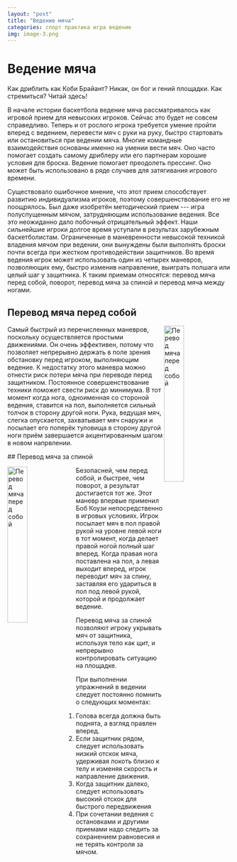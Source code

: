 ```yaml
---
layout: "post"
title: "Ведение мяча"
categories: спорт практика игра ведение
img: image-3.png
---
```


# Ведение мяча
Как дриблить как Коби Брайант? Никак, он бог и гений площадки. Как стремиться?
Читай здесь!

В начале истории баскетбола ведение мяча рассматривалось как игровой
прием для невысоких игроков. Сейчас это будет не совсем
справедливо. Теперь и от рослого игрока требуется
умение пройти вперед с ведением, перевести мяч
с руки на руку, быстро стартовать или остановиться при
ведении мяча. Многие командные взаимодействия основаны
именно на умении вести мяч. Оно часто помогает
создать самому дриблеру или его партнерам хорошие
условия для броска. Ведение помогает преодолеть прессинг.
Оно может быть использовано в ряде случаев для
затягивания игрового времени.

Существовало ошибочное мнение, что этот прием способствует
развитию индивидуализма игроков, поэтому совершенствование
его не поощрялось. Был даже изобретён методический
прием --- игра полуспущенным мячом,
затрудняющим использование ведения. Все это неожиданно
дало побочный отрицательный эффект. Наши
сильнейшие игроки долгое время уступали в результах
зарубежным баскетболистам.
Ограниченные в маневренности невысокой техникой
владения мячом при ведении, они вынуждены
были выполнять броски почти всегда при жестком противодействии
защитников.
Во время ведения игрок может использовать один
из четырех маневров, позволяющих ему, быстро изменив
направление, выиграть полшага или целый шаг у защитника.
К таким приемам относятся: перевод мяча перед
собой, поворот, перевод мяча за спиной и перевод мяча
между ногами.

## Перевод мяча перед собой
<p>
<img src="{{site.baseurl}}/images/p25.png"
     alt="Перевод мяча перед собой" style="width:30%" align="right">
Cамый быстрый из перечисленных маневров, поскольку осуществляется
простыми движениями. Он очень эффективен, потому что
позволяет непрерывно держать в поле зрения обстановку
перед игроком, выполняющим ведение. К недостатку
этого маневра можно отнести риск потери мяча при
переводе перед защитником. Постоянное совершенствование
техники поможет свести риск до минимума. В тот
момент когда нога, одноименная со стороной ведения,
ставится на пол, выполняется сильный толчок в сторону
другой ноги. Рука, ведущая мяч, слегка опускается, захватывает
мяч снаружи и посылает его поперёк туловища в сторону другой ноги
приём завершается акцентированным шагом в новом напрвлении.
</p>
## Перевод мяча за спиной
<p>
<img src="{{site.baseurl}}/images/p27.png"
     alt="Перевод мяча перед собой" style="width:30%" align="left" >
Безопасней, чем перед собой, и быстрее, чем поворот, а результат достигается
тот же. Этот маневр впервые применил Боб Коузи
непосредственно в игровых условиях. Игрок посылает
мяч в пол правой рукой на уровне левой ноги в тот момент,
когда делает правой ногой полный шаг вперед.
Когда правая нога поставлена на пол, а левая выходит
вперед, игрок переводит мяч за спину, заставляя его удариться
в пол под левой рукой, которой и продолжает ведение.
</p>

Перевод мяча за спиной позволяют игроку укрывать
мяч от защитника, используя тело как щит, и непрерывно
контролировать ситуацию на площадке.

При выполнении упражнений в ведении следует
постоянно помнить о следующих моментах:
1. Голова всегда должна быть поднята, а взгляд
правлен вперед.
2. Если защитник рядом, следует использовать низкий
отскок мяча, удерживая локоть близко к телу и
изменяя скорость и направление движения.
3. Когда защитник далеко, следует использовать
высокий отскок для быстрого передвижения
4. При сочетании ведения с остановками и другими
приемами надо следить за сохранением равновесия и не
терять контроля за мячом.
